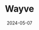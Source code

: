 ---  
layout: startup_page  
title: "Wayve"  
id: "wayve.ai"  
permalink: "/wayvewayve.ai05072024/"  
website: "https://wayve.ai/"  
funding_round: "Series C"  
funding_amount: "$1.05B"  
investors: "SoftBank Group, NVIDIA, Microsoft"  
about: "Wayve is a pioneer in Embodied AI for autonomous driving, developing an end-to-end deep-learning system for mapless autonomous driving. Their hardware-agnostic AI models and innovative technologies, such as fleet learning and simulation platforms, aim to rapidly enhance AI models using real-world and simulated data, empowering OEMs and fleet owners with valuable data assets."  
markets: "Autonomous Driving, AI, Electric Vehicle, Machine Learning"  
hq: "London, England, United Kingdom"  
founded_year: "2017"  
linkedin: "https://www.linkedin.com/company/wayve-technologies"  
twitter: "https://twitter.com/wayve_ai"  
instagram: ""  
facebook: ""  
crunchbase: "https://www.crunchbase.com/organization/wayve-9739"  
pitchbook: "https://pitchbook.com/profiles/company/226916-29"  

date_display: "07-May-2024"  
date: "2024-05-07"

# SEO Optimization  
meta_title: "Wayve - Series C Funding ($1.05B)"  
meta_description: "Wayve, Wayve is a pioneer in Embodied AI for autonomous driving, developing an end-to-end deep-learning system for mapless autonomous driving. Their hardware..."  
meta_keywords: "Wayve, Autonomous Driving, AI, Electric Vehicle, Machine Learning, Series C funding"  
canonical_url: "https://startup.projectstartups.com/wayvewayve.ai05072024/"  
---